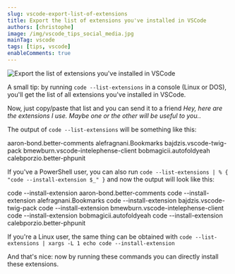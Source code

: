 ```yaml
---
slug: vscode-export-list-of-extensions
title: Export the list of extensions you've installed in VSCode
authors: [christophe]
image: /img/vscode_tips_social_media.jpg
mainTag: vscode
tags: [tips, vscode]
enableComments: true
---
```

![Export the list of extensions you've installed in VSCode](/img/vscode_tips_banner.jpg)

A small tip: by running `code --list-extensions` in a console (Linux or DOS), you'll get the list of all extensions you've installed in VSCode.

Now, just copy/paste that list and you can send it to a friend *Hey, here are the extensions I use. Maybe one or the other will be useful to you.*.

<!-- truncate -->

The output of `code --list-extensions` will be something like this:

<!-- cspell:disable -->
<Terminal>
aaron-bond.better-comments
alefragnani.Bookmarks
bajdzis.vscode-twig-pack
bmewburn.vscode-intelephense-client
bobmagicii.autofoldyeah
calebporzio.better-phpunit
</Terminal>
<!-- cspell:enable -->

If you've a PowerShell user, you can also run `code --list-extensions | % { "code --install-extension $_" }` and now the output will look like this:

<!-- cspell:disable -->
<Terminal>
code --install-extension aaron-bond.better-comments
code --install-extension alefragnani.Bookmarks
code --install-extension bajdzis.vscode-twig-pack
code --install-extension bmewburn.vscode-intelephense-client
code --install-extension bobmagicii.autofoldyeah
code --install-extension calebporzio.better-phpunit
</Terminal>

<!-- cspell:enable -->

If you're a Linux user, the same thing can be obtained with `code --list-extensions | xargs -L 1 echo code --install-extension`

And that's nice: now by running these commands you can directly install these extensions.
